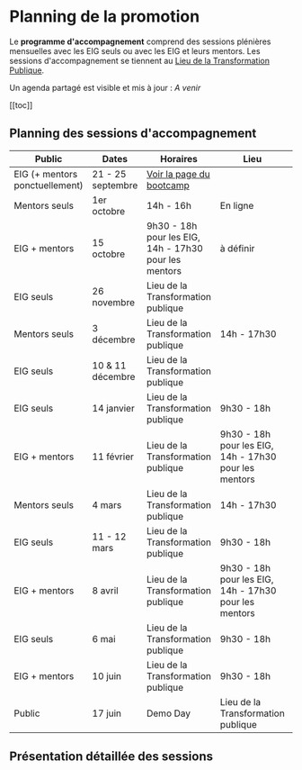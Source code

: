 # Planning de la promotion

Le **programme d'accompagnement** comprend des sessions plénières mensuelles avec les EIG seuls ou avec les EIG et leurs mentors.
Les sessions d'accompagnement se tiennent au [Lieu de la Transformation Publique](https://www.modernisation.gouv.fr/nos-actions/le-lieu-de-la-transformation-publique).

Un agenda partagé est visible et mis à jour : 
_A venir_

[[toc]]



## Planning des sessions d'accompagnement

| Public | Dates | Horaires | Lieu | Thématique |
| -------- | -------- | -------- | -------- | -------- |
| EIG (+ mentors ponctuellement)     | 21 - 25 septembre     | [Voir la page du bootcamp](bootcamp.md)     |  |  |
| Mentors seuls    | 1er octobre    | 14h - 16h    | En ligne | Point sur le premier mois des EIG |
| EIG + mentors    | 15 octobre    | 9h30 - 18h pour les EIG, 14h - 17h30 pour les mentors    | à définir | /!\ Exceptionnellement, la session a lieu un vendredi |
| EIG seuls     | 26 novembre     | Lieu de la Transformation publique     |  |  |
| Mentors seuls     | 3 décembre     | Lieu de la Transformation publique      | 14h - 17h30 |  |
| EIG seuls    | 10 & 11 décembre     | Lieu de la Transformation publique      |  | Séminaire de deux jours |
| EIG seuls     | 14 janvier     | Lieu de la Transformation publique      | 9h30 - 18h |  |
| EIG + mentors     | 11 février     | Lieu de la Transformation publique      | 9h30 - 18h pour les EIG, 14h - 17h30 pour les mentors | Démo day interne intermédiaire |
| Mentors seuls     | 4 mars     | Lieu de la Transformation publique      | 14h - 17h30 |  |
| EIG seuls     | 11 - 12 mars     | Lieu de la Transformation publique      | 9h30 - 18h | |
| EIG + mentors     | 8 avril     | Lieu de la Transformation publique      | 9h30 - 18h pour les EIG, 14h - 17h30 pour les mentors |  |
| EIG seuls     | 6 mai    | Lieu de la Transformation publique      | 9h30 - 18h |  |
|EIG + mentors | 10 juin | Lieu de la Transformation publique | 9h30 - 18h | |
|Public | 17 juin | Demo Day | Lieu de la Transformation publique | | |

## Présentation détaillée des sessions


